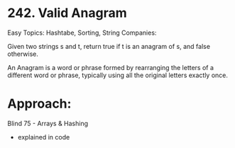 # 242. Valid Anagram
Easy
Topics: Hashtabe, Sorting, String
Companies: 

Given two strings s and t, return true if t is an anagram of s, and false otherwise.

An Anagram is a word or phrase formed by rearranging the letters of a different word or phrase, typically using all the original letters exactly once.

# Approach:
Blind 75 - Arrays & Hashing
- explained in code